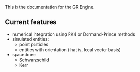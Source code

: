 This is the documentation for the GR Engine.

Current features
----------------
- numerical integration using RK4 or Dormand-Prince methods
- simulated entities:
	- point particles
	- entities with orientation (that is, local vector basis)
- spacetimes:
	- Schwarzschild
	- Kerr
